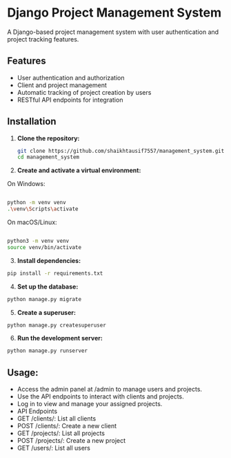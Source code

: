# Django Project Management System

A Django-based project management system with user authentication and project tracking features.

## Features

- User authentication and authorization
- Client and project management
- Automatic tracking of project creation by users
- RESTful API endpoints for integration

## Installation

1. **Clone the repository:**

   ```bash
   git clone https://github.com/shaikhtausif7557/management_system.git
   cd management_system
   ```

2. **Create and activate a virtual environment:**

On Windows:

```BASH

python -m venv venv
.\venv\Scripts\activate
```

On macOS/Linux:

```BASH

python3 -m venv venv
source venv/bin/activate
```

3. **Install dependencies:**

```bash
pip install -r requirements.txt
```

4. **Set up the database:**
```bash
python manage.py migrate
```

5. **Create a superuser:**
```bash
python manage.py createsuperuser
```

6. **Run the development server:**
```bash
python manage.py runserver
```

## Usage:

- Access the admin panel at /admin to manage users and projects.
- Use the API endpoints to interact with clients and projects.
- Log in to view and manage your assigned projects.
- API Endpoints
- GET /clients/: List all clients
- POST /clients/: Create a new client
- GET /projects/: List all projects
- POST /projects/: Create a new project
- GET /users/: List all users

